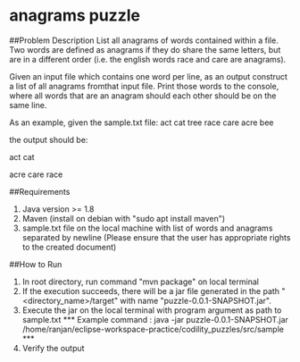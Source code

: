 # anagrams puzzle

##Problem Description
List all anagrams of words contained within a file. Two words are defined as anagrams if they do share the same letters, but are in a different order (i.e. the english words race and care are anagrams). 

Given an input file which contains one word per line, as an output construct a list of all anagrams fromthat input file. Print those words to the console, where all words that are an anagram should each other should be on the same line. 

As an example, given the sample.txt file: 
act
cat
tree
race
care
acre
bee

the output should be: 

act cat

acre care race

##Requirements

1. Java version >= 1.8
2. Maven (install on debian with "sudo apt install maven")
3. sample.txt file on the local machine with list of words and anagrams separated by newline (Please ensure that the user has appropriate rights to the created document)

##How to Run

1. In root directory, run command "mvn package" on local terminal
2. If the execution succeeds, there will be a jar file generated in the path "<directory_name>/target" with name "puzzle-0.0.1-SNAPSHOT.jar".
3. Execute the jar on the local terminal with program argument as path to sample.txt 
 *** Example command : java -jar puzzle-0.0.1-SNAPSHOT.jar /home/ranjan/eclipse-workspace-practice/codility_puzzles/src/sample ***
4. Verify the output

